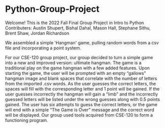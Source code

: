 # Python-Group-Project

Welcome! This is the 2022 Fall Final Group Project in Intro to Python
Contributers: Austin Shupert, Bishal Dahal, Mason Hall, Stephane Sithu, Brent Shaw, Jordan Richardson 

We assembled a simple 'Hangman' game, pulling random words from a csv file and incorporating a point system. 

For our CSE-120 group project, our group decided to turn a simple game into a new and improved version: ultimate hangman. The game is a traditional play on the game hangman with a few added features. Upon starting the game, the user will be prompted with an empty “gallows” hangman image and blank spaces that correlate with the number of letters from the imported .csv words. As the user guesses the correct letters, the spaces will fill with the corresponding letter and 1 point will be gained. If the user guesses incorrectly the hangman will gain a “limb” and the incorrectly guessed letters will be listed under the wrong guesses along with 0.5 points gained. The user has six attempts to guess the correct letters, or the game will end with a simple “The Game is Over” message and the correct word will be displayed. Our group used tools acquired from CSE-120 to form a functioning program.  

